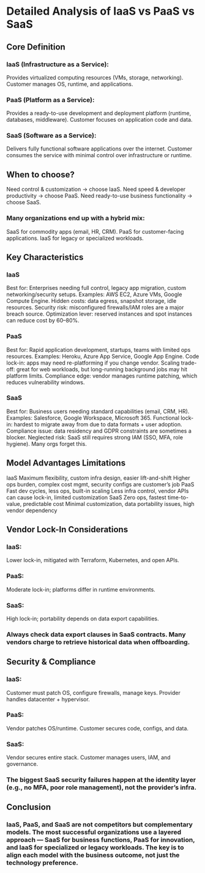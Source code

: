 # Detailed Analysis of IaaS vs PaaS vs SaaS

## Core Definition

### IaaS (Infrastructure as a Service): 
Provides virtualized computing resources (VMs, storage, networking). Customer manages OS, runtime, and applications.
### PaaS (Platform as a Service): 
Provides a ready-to-use development and deployment platform (runtime, databases, middleware). Customer focuses on application code and data.
### SaaS (Software as a Service): 
Delivers fully functional software applications over the internet. Customer consumes the service with minimal control over infrastructure or runtime.

## When to choose?

Need control & customization → choose IaaS.
Need speed & developer productivity → choose PaaS.
Need ready-to-use business functionality → choose SaaS.

### Many organizations end up with a hybrid mix:
SaaS for commodity apps (email, HR, CRM).
PaaS for customer-facing applications.
IaaS for legacy or specialized workloads.


## Key Characteristics

### IaaS

Best for: Enterprises needing full control, legacy app migration, custom networking/security setups.
Examples: AWS EC2, Azure VMs, Google Compute Engine.
Hidden costs: data egress, snapshot storage, idle resources.
Security risk: misconfigured firewalls/IAM roles are a major breach source.
Optimization lever: reserved instances and spot instances can reduce cost by 60–80%.

### PaaS

Best for: Rapid application development, startups, teams with limited ops resources.
Examples: Heroku, Azure App Service, Google App Engine.
Code lock-in: apps may need re-platforming if you change vendor.
Scaling trade-off: great for web workloads, but long-running background jobs may hit platform limits.
Compliance edge: vendor manages runtime patching, which reduces vulnerability windows.

### SaaS

Best for: Business users needing standard capabilities (email, CRM, HR).
Examples: Salesforce, Google Workspace, Microsoft 365.
Functional lock-in: hardest to migrate away from due to data formats + user adoption.
Compliance issue: data residency and GDPR constraints are sometimes a blocker.
Neglected risk: SaaS still requires strong IAM (SSO, MFA, role hygiene). Many orgs forget this.

## Model Advantages Limitations

IaaS Maximum flexibility, custom infra design, easier lift-and-shift Higher ops burden, complex cost mgmt, security configs are customer’s job
PaaS Fast dev cycles, less ops, built-in scaling Less infra control, vendor APIs can cause lock-in, limited customization
SaaS Zero ops, fastest time-to-value, predictable cost Minimal customization, data portability issues, high vendor dependency

## Vendor Lock-In Considerations

### IaaS:
Lower lock-in, mitigated with Terraform, Kubernetes, and open APIs.
### PaaS:
Moderate lock-in; platforms differ in runtime environments.
### SaaS:
High lock-in; portability depends on data export capabilities.

### Always check data export clauses in SaaS contracts. Many vendors charge to retrieve historical data when offboarding.

## Security & Compliance

### IaaS: 
Customer must patch OS, configure firewalls, manage keys. Provider handles datacenter + hypervisor.
### PaaS:
Vendor patches OS/runtime. Customer secures code, configs, and data.
### SaaS:
Vendor secures entire stack. Customer manages users, IAM, and governance.
### The biggest SaaS security failures happen at the identity layer (e.g., no MFA, poor role management), not the provider’s infra.

## Conclusion

### IaaS, PaaS, and SaaS are not competitors but complementary models. The most successful organizations use a layered approach — SaaS for business functions, PaaS for innovation, and IaaS for specialized or legacy workloads. The key is to align each model with the business outcome, not just the technology preference.



